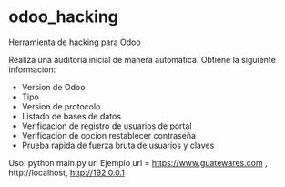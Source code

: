 # odoo_hacking
Herramienta de hacking para Odoo

Realiza una auditoria inicial de manera automatica.
Obtiene la siguiente informacion:
- Version de Odoo
- Tipo
- Version de protocolo
- Listado de bases de datos
- Verificacion de registro de usuarios de portal
- Verificacion de opcion restablecer contraseña
- Prueba rapida de fuerza bruta de usuarios y claves

Uso: python main.py url
Ejemplo url = https://www.guatewares.com , http://localhost, http://192.0.0.1

